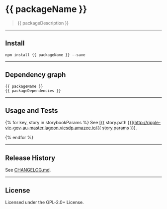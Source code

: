 {{ packageName }}
============

> {{ packageDescription }}


--------------------------------------------------------------------------------


## Install


```shell
npm install {{ packageName }} --save
```


--------------------------------------------------------------------------------


## Dependency graph

```shell
{{ packageName }}
{{ packageDependencies }}
```


--------------------------------------------------------------------------------


## Usage and Tests

{% for key, story in storybookParams %}
See [{{ story.path }}](http://ripple-vic-gov-au-master.lagoon.vicsdp.amazee.io/{{ story.params }}).

{% endfor %}

--------------------------------------------------------------------------------


## Release History

See [CHANGELOG.md](./CHANGELOG.md).


--------------------------------------------------------------------------------


## License

Licensed under the GPL-2.0+ License.


